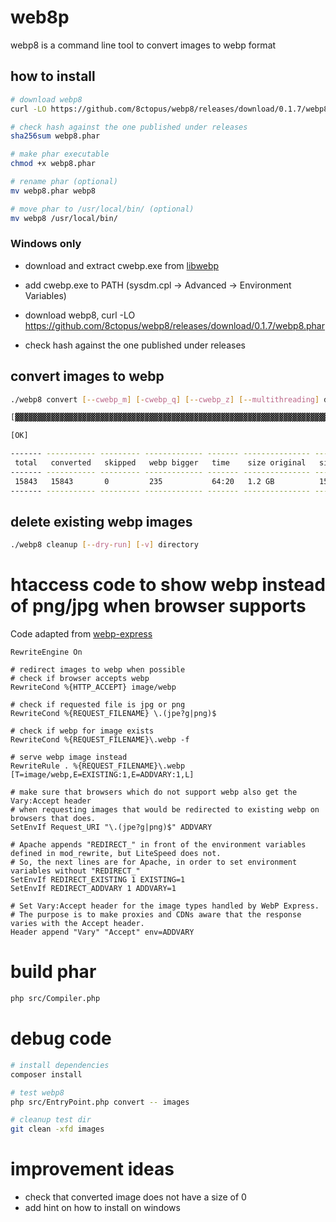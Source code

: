 # web8p

webp8 is a command line tool to convert images to webp format

## how to install

```sh
# download webp8
curl -LO https://github.com/8ctopus/webp8/releases/download/0.1.7/webp8.phar

# check hash against the one published under releases
sha256sum webp8.phar

# make phar executable
chmod +x webp8.phar

# rename phar (optional)
mv webp8.phar webp8

# move phar to /usr/local/bin/ (optional)
mv webp8 /usr/local/bin/
```

### Windows only

- download and extract cwebp.exe from [libwebp](https://storage.googleapis.com/downloads.webmproject.org/releases/webp/libwebp-1.2.0-windows-x64.zip)

- add cwebp.exe to PATH (sysdm.cpl -> Advanced -> Environment Variables)

- download webp8, curl -LO https://github.com/8ctopus/webp8/releases/download/0.1.7/webp8.phar

- check hash against the one published under releases

## convert images to webp

```sh
./webp8 convert [--cwebp_m] [-cwebp_q] [--cwebp_z] [--multithreading] directory

[▓▓▓▓▓▓▓▓▓▓▓▓▓▓▓▓▓▓▓▓▓▓▓▓▓▓▓▓▓▓▓▓▓▓▓▓▓▓▓▓▓▓▓▓▓▓▓▓▓▓▓▓▓▓▓▓▓▓▓▓▓▓▓▓▓▓▓▓▓▓] 15843/15843 (100%) -   1 hr/1 hr   - 6.0 MiB

[OK]

------- ----------- --------- ------------- ------- --------------- -----------
 total   converted   skipped   webp bigger   time    size original   size webp
------- ----------- --------- ------------- ------- --------------- -----------
 15843   15843       0         235           64:20   1.2 GB          150.3 MB
------- ----------- --------- ------------- ------- --------------- -----------
```

## delete existing webp images

```sh
./webp8 cleanup [--dry-run] [-v] directory
```

# htaccess code to show webp instead of png/jpg when browser supports

Code adapted from [webp-express](https://github.com/rosell-dk/webp-express)

```.htaccess
RewriteEngine On

# redirect images to webp when possible
# check if browser accepts webp
RewriteCond %{HTTP_ACCEPT} image/webp

# check if requested file is jpg or png
RewriteCond %{REQUEST_FILENAME} \.(jpe?g|png)$

# check if webp for image exists
RewriteCond %{REQUEST_FILENAME}\.webp -f

# serve webp image instead
RewriteRule . %{REQUEST_FILENAME}\.webp [T=image/webp,E=EXISTING:1,E=ADDVARY:1,L]

# make sure that browsers which do not support webp also get the Vary:Accept header
# when requesting images that would be redirected to existing webp on browsers that does.
SetEnvIf Request_URI "\.(jpe?g|png)$" ADDVARY

# Apache appends "REDIRECT_" in front of the environment variables defined in mod_rewrite, but LiteSpeed does not.
# So, the next lines are for Apache, in order to set environment variables without "REDIRECT_"
SetEnvIf REDIRECT_EXISTING 1 EXISTING=1
SetEnvIf REDIRECT_ADDVARY 1 ADDVARY=1

# Set Vary:Accept header for the image types handled by WebP Express.
# The purpose is to make proxies and CDNs aware that the response varies with the Accept header.
Header append "Vary" "Accept" env=ADDVARY
```

# build phar

```sh
php src/Compiler.php
```

# debug code
```sh
# install dependencies
composer install

# test webp8
php src/EntryPoint.php convert -- images

# cleanup test dir
git clean -xfd images
```

# improvement ideas

- check that converted image does not have a size of 0
- add hint on how to install on windows
